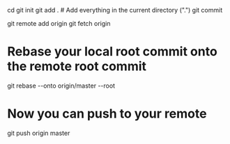 cd <your-visual-studio-project-folder>
git init
git add . # Add everything in the current directory (".")
git commit

git remote add origin <url-for-your-remote>
git fetch origin

# Rebase your local root commit onto the remote root commit
git rebase --onto origin/master --root

# Now you can push to your remote
git push origin master
